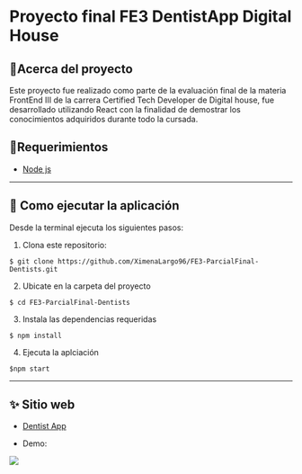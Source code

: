 
# Proyecto final FE3 DentistApp Digital House

## 🌟Acerca del proyecto
Este proyecto fue realizado como parte de la evaluación final de la materia FrontEnd III de la carrera Certified Tech Developer de Digital house, fue desarrollado utilizando React con la finalidad de demostrar los conocimientos adquiridos durante todo la cursada.

## 🚨Requerimientos

- [Node js ](https://nodejs.org/es)

-------------

## 🚀 Como ejecutar la aplicación
Desde la terminal ejecuta los siguientes pasos:

1. Clona este repositorio:
```
$ git clone https://github.com/XimenaLargo96/FE3-ParcialFinal-Dentists.git 
```
2. Ubicate en la carpeta del proyecto

```
$ cd FE3-ParcialFinal-Dentists
```
3. Instala las dependencias requeridas 

```
$ npm install 
```
4. Ejecuta la aplciación
```
$npm start 
```

-------------
## ✨ Sitio web

- [Dentist App](https://dentistapp-digitalhouse.netlify.app)


- Demo:

<img src="https://github.com/XimenaLargo96/FE3-ParcialFinal-Dentists/blob/main/public/demo.gif"/>
